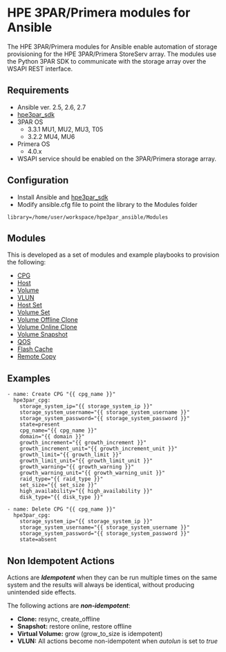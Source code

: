 # HPE 3PAR/Primera modules for Ansible

The HPE 3PAR/Primera modules for Ansible enable automation of storage provisioning for the HPE 3PAR/Primera StoreServ array. The modules use the Python 3PAR SDK to communicate with the storage array over the WSAPI REST interface.

## Requirements
* Ansible ver. 2.5, 2.6, 2.7
* [hpe3par_sdk](https://pypi.org/project/hpe3par_sdk/)
* 3PAR OS
  * 3.3.1 MU1, MU2, MU3, T05
  * 3.2.2 MU4, MU6 
* Primera OS
  * 4.0.x
* WSAPI service should be enabled on the 3PAR/Primera storage array.

## Configuration
* Install Ansible and [hpe3par_sdk](https://pypi.org/project/hpe3par_sdk/)
* Modify ansible.cfg file to point the library to the Modules folder
```
library=/home/user/workspace/hpe3par_ansible/Modules
```

## Modules
This is developed as a set of modules and example playbooks to provision the following:
* [CPG](Modules/readme.md#hpe3par_cpg---manage-hpe-3par-cpg)
* [Host](Modules/readme.md#hpe3par_host---manage-hpe-3par-host)
* [Volume](Modules/readme.md#hpe3par_volume---manage-hpe-3par-volume)
* [VLUN](Modules/readme.md#hpe3par_vlun---manage-hpe-3par-vlun)
* [Host Set](Modules/readme.md#hpe3par_hostset---manage-hpe-3par-host-set)
* [Volume Set](Modules/readme.md#hpe3par_volumeset---manage-hpe-3par-volume-set)
* [Volume Offline Clone](Modules/readme.md#hpe3par_offline_clone---manage-hpe-3par-offline-clone)
* [Volume Online Clone](Modules/readme.md#hpe3par_online_clone---manage-hpe-3par-online-clone)
* [Volume Snapshot](Modules/readme.md#hpe3par_snapshot---manage-hpe-3par-snapshots)
* [QOS](Modules/readme.md#hpe3par_qos---manage-hpe-3par-qos-rules)
* [Flash Cache](Modules/readme.md#hpe3par_flash_cache---manage-hpe-3par-flash-cache)
* [Remote Copy](Modules/readme.md#hpe3par_remote_copy---manage-hpe-3par-remote-copy)


## Examples
``` {.sourceCode .yaml}
- name: Create CPG "{{ cpg_name }}"
  hpe3par_cpg:
    storage_system_ip="{{ storage_system_ip }}"
    storage_system_username="{{ storage_system_username }}"
    storage_system_password="{{ storage_system_password }}"
    state=present
    cpg_name="{{ cpg_name }}"
    domain="{{ domain }}"
    growth_increment="{{ growth_increment }}"
    growth_increment_unit="{{ growth_increment_unit }}"
    growth_limit="{{ growth_limit }}"
    growth_limit_unit="{{ growth_limit_unit }}"
    growth_warning="{{ growth_warning }}"
    growth_warning_unit="{{ growth_warning_unit }}"
    raid_type="{{ raid_type }}"
    set_size="{{ set_size }}"
    high_availability="{{ high_availability }}"
    disk_type="{{ disk_type }}"

- name: Delete CPG "{{ cpg_name }}"
  hpe3par_cpg:
    storage_system_ip="{{ storage_system_ip }}"
    storage_system_username="{{ storage_system_username }}"
    storage_system_password="{{ storage_system_password }}"
    state=absent
```
    
## Non Idempotent Actions

Actions are **_Idempotent_** when they can be run multiple times on the same system and the results will always be identical, without producing unintended side effects.

The following actions are **_non-idempotent_**:

- **Clone:** resync, create_offline
- **Snapshot:** restore online, restore offline
- **Virtual Volume:** grow (grow_to_size is idempotent)
- **VLUN:** All actions become non-idempotent when <em>autolun</em> is set to <em>true</em>

